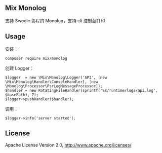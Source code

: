 ## Mix Monolog

支持 Swoole 协程的 Monolog，支持 cli 控制台打印

## Usage

安装：

```
composer require mix/monolog
```

创建 Logger：

```
$logger  = new \Mix\Monolog\Logger('API', [new \Mix\Monolog\Handler\ConsoleHandler], [new \Monolog\Processor\PsrLogMessageProcessor]);
$handler = new RotatingFileHandler(sprintf('%s/runtime/logs/api.log', $basePath), 7);
$logger->pushHandler($handler);
```

调用：

```
$logger->info('server started');
```

## License

Apache License Version 2.0, http://www.apache.org/licenses/

